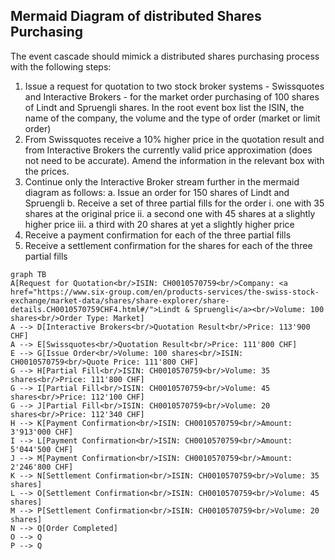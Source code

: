 ## Mermaid Diagram of distributed Shares Purchasing

The event cascade should mimick a distributed shares purchasing process with the following steps:

1. Issue a request for quotation to two stock broker systems - Swissquotes and Interactive Brokers - for the market order purchasing of 100 shares of Lindt and Spruengli shares. In the root event box list the ISIN, the name of the company, the volume and the type of order (market or limit order)
2. From Swissquotes receive a 10% higher price in the quotation result and from Interactive Brokers the currently valid price approximation (does not need to be accurate). Amend the information in the relevant box with the prices. 
3. Continue only the Interactive Broker stream further in the mermaid diagram as follows:
    a. Issue an order for 150 shares of Lindt and Spruengli
    b. Receive a set of three partial fills for the order
        i. one with 35 shares at the original price
        ii. a second one with 45 shares at a slightly higher price
        iii. a third with 20 shares at yet a slightly higher price
4. Receive a payment confirmation for each of the three partial fills
5. Receive a settlement confirmation for the shares for each of the three partial fills


```mermaid
graph TB
A[Request for Quotation<br/>ISIN: CH0010570759<br/>Company: <a href="https://www.six-group.com/en/products-services/the-swiss-stock-exchange/market-data/shares/share-explorer/share-details.CH0010570759CHF4.html#/">Lindt & Spruengli</a><br/>Volume: 100 shares<br/>Order Type: Market]
A --> D[Interactive Brokers<br/>Quotation Result<br/>Price: 113'900 CHF]
A --> E[Swissquotes<br/>Quotation Result<br/>Price: 111'800 CHF]
E --> G[Issue Order<br/>Volume: 100 shares<br/>ISIN: CH0010570759<br/>Quote Price: 111'800 CHF]
G --> H[Partial Fill<br/>ISIN: CH0010570759<br/>Volume: 35 shares<br/>Price: 111'800 CHF]
G --> I[Partial Fill<br/>ISIN: CH0010570759<br/>Volume: 45 shares<br/>Price: 112'100 CHF]
G --> J[Partial Fill<br/>ISIN: CH0010570759<br/>Volume: 20 shares<br/>Price: 112'340 CHF]
H --> K[Payment Confirmation<br/>ISIN: CH0010570759<br/>Amount: 3'913'000 CHF]
I --> L[Payment Confirmation<br/>ISIN: CH0010570759<br/>Amount: 5'044'500 CHF]
J --> M[Payment Confirmation<br/>ISIN: CH0010570759<br/>Amount: 2'246'800 CHF]
K --> N[Settlement Confirmation<br/>ISIN: CH0010570759<br/>Volume: 35 shares]
L --> O[Settlement Confirmation<br/>ISIN: CH0010570759<br/>Volume: 45 shares]
M --> P[Settlement Confirmation<br/>ISIN: CH0010570759<br/>Volume: 20 shares]
N --> Q[Order Completed]
O --> Q
P --> Q
```

